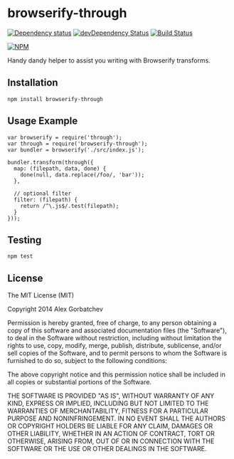 # browserify-through

[![Dependency status](https://david-dm.org/alexgorbatchev/browserify-through.svg)](https://david-dm.org/alexgorbatchev/browserify-through)
[![devDependency Status](https://david-dm.org/alexgorbatchev/browserify-through/dev-status.svg)](https://david-dm.org/alexgorbatchev/browserify-through#info=devDependencies)
[![Build Status](https://secure.travis-ci.org/alexgorbatchev/browserify-through.svg?branch=master)](https://travis-ci.org/alexgorbatchev/browserify-through)

[![NPM](https://nodei.co/npm/browserify-through.png?downloads=true)](https://npmjs.org/package/browserify-through)

Handy dandy helper to assist you writing with Browserify transforms.

## Installation

    npm install browserify-through

## Usage Example

```
var browserify = require('through');
var through = require('browserify-through');
var bundler = browserify('./src/index.js');

bundler.transform(through({
  map: (filepath, data, done) {
    done(null, data.replace(/foo/, 'bar'));
  },

  // optional filter
  filter: (filepath) {
    return /^\.js$/.test(filepath);
  }
}));
```

## Testing

    npm test

## License

The MIT License (MIT)

Copyright 2014 Alex Gorbatchev

Permission is hereby granted, free of charge, to any person obtaining a copy
of this software and associated documentation files (the "Software"), to deal
in the Software without restriction, including without limitation the rights
to use, copy, modify, merge, publish, distribute, sublicense, and/or sell
copies of the Software, and to permit persons to whom the Software is
furnished to do so, subject to the following conditions:

The above copyright notice and this permission notice shall be included in
all copies or substantial portions of the Software.

THE SOFTWARE IS PROVIDED "AS IS", WITHOUT WARRANTY OF ANY KIND, EXPRESS OR
IMPLIED, INCLUDING BUT NOT LIMITED TO THE WARRANTIES OF MERCHANTABILITY,
FITNESS FOR A PARTICULAR PURPOSE AND NONINFRINGEMENT. IN NO EVENT SHALL THE
AUTHORS OR COPYRIGHT HOLDERS BE LIABLE FOR ANY CLAIM, DAMAGES OR OTHER
LIABILITY, WHETHER IN AN ACTION OF CONTRACT, TORT OR OTHERWISE, ARISING FROM,
OUT OF OR IN CONNECTION WITH THE SOFTWARE OR THE USE OR OTHER DEALINGS IN
THE SOFTWARE.